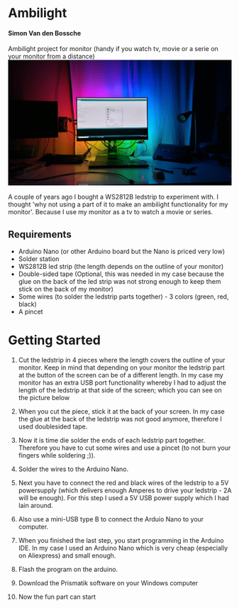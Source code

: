 # Ambilight
#### Simon Van den Bossche
Ambilight project for monitor (handy if you watch tv, movie or a serie on your monitor from a distance)
![Ambilight end result](IMG_20200720_232903.jpg)

A couple of years ago I bought a WS2812B ledstrip to experiment with. I thought 'why not using a part of it to make an ambilight functionality for my monitor'. Because I use my monitor as a tv to watch a movie or series.

## Requirements
* Arduino Nano (or other Arduino board but the Nano is priced very low)
* Solder station
* WS2812B led strip (the length depends on the outline of your monitor)
* Double-sided tape (Optional, this was needed in my case because the glue on the back of the led strip was not strong enough to keep them stick on the back of my monitor)
* Some wires (to solder the ledstrip parts together) - 3 colors (green, red, black)
* A pincet

# Getting Started
1) Cut the ledstrip in 4 pieces where the length covers the outline of your monitor. Keep in mind that depending on your monitor the ledstrip part at the button of the screen can be of a different length. In my case my monitor has an extra USB port functionality whereby I had to adjust the length of the ledstrip at that side of the screen; which you can see on the picture below

2) When you cut the piece, stick it at the back of your screen. In my case the glue at the back of the ledstrip was not good anymore, therefore I used doublesided tape.

3) Now it is time die solder the ends of each ledstrip part together. Therefore you have to cut some wires and use a pincet (to not burn your fingers while soldering ;)).

4) Solder the wires to the Arduino Nano. 

5) Next you have to connect the red and black wires of the ledstrip to a 5V powersupply (which delivers enough Amperes to drive your ledstrip - 2A will be enough). For this step I used a 5V USB power supply which I had lain around.

6) Also use a mini-USB type B to connect the Arduio Nano to your computer.

7) When you finished the last step, you start programming in the Arduino IDE. In my case I used an Arduino Nano which is very cheap (especially on Aliexpress) and small enough. 

8) Flash the program on the arduino.

9) Download the Prismatik software on your Windows computer

10) Now the fun part can start
